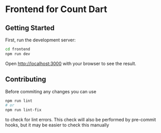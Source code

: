 # Frontend for Count Dart

## Getting Started

First, run the development server:

```bash
cd frontend
npm run dev
```

Open [http://localhost:3000](http://localhost:3000) with your browser to see the result.

## Contributing

Before commiting any changes you can use

```bash
npm run lint
# or
npm run lint-fix
```

to check for lint errors. This check will also be performed by pre-commit hooks,
but it may be easier to check this manually
